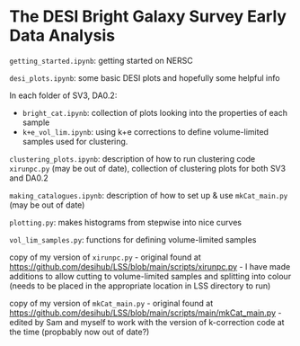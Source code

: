 # The DESI Bright Galaxy Survey Early Data Analysis

`getting_started.ipynb`: getting started on NERSC

`desi_plots.ipynb`: some basic DESI plots and hopefully some helpful info

In each folder of SV3, DA0.2:
  - `bright_cat.ipynb`: collection of plots looking into the properties of each sample
  - `k+e_vol_lim.ipynb`: using k+e corrections to define volume-limited samples used for clustering.

`clustering_plots.ipynb`: description of how to run clustering code `xirunpc.py` (may be out of date), collection of clustering plots for both SV3 and DA0.2

`making_catalogues.ipynb`: description of how to set up & use `mkCat_main.py` (may be out of date)

`plotting.py`: makes histograms from stepwise into nice curves

`vol_lim_samples.py`: functions for defining volume-limited samples 

copy of my version of `xirunpc.py` - original found at https://github.com/desihub/LSS/blob/main/scripts/xirunpc.py - I have made additions to allow cutting to volume-limited samples and splitting into colour (needs to be placed in the appropriate location in LSS directory to run)

copy of my version of `mkCat_main.py` - original found at https://github.com/desihub/LSS/blob/main/scripts/main/mkCat_main.py - edited by Sam and myself to work with the version of k-correction code at the time (propbably now out of date?)